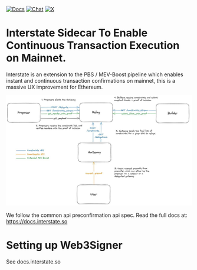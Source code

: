 [![Docs](https://img.shields.io/badge/docs-latest-blue.svg)](docs.interstate.so)
[![Chat](https://img.shields.io/endpoint?color=neon&logo=telegram&label=chat&url=https%3A%2F%2Ftg.sumanjay.workers.dev%2F%2BPcs9bykxK3BiMzk5)]([https://t.me/+Pcs9bykxK3BiMzk5](https://t.me/+-i4dP7U2BggxMzAx))
[![X](https://img.shields.io/twitter/follow/interstatefdn)](https://x.com/interstatefdn)

# Interstate Sidecar To Enable Continuous Transaction Execution on Mainnet.
Interstate is an extension to the PBS / MEV-Boost pipeline which enables instant and continuous transaction confirmations on mainnet, this is a massive UX improvement for Ethereum. 

![Full Design](static/flow.jpg)

We follow the common api preconfirmation api spec. Read the full docs at: https://docs.interstate.so

# Setting up Web3Signer
See docs.interstate.so
